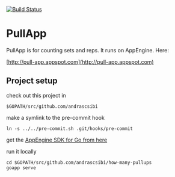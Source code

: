 [![Build Status](https://travis-ci.org/andrascsibi/how-many-pullups.svg?branch=master)](https://travis-ci.org/andrascsibi/how-many-pullups)

# PullApp

PullApp is for counting sets and reps. It runs on AppEngine. Here:

[http://pull-app.appspot.com](http://pull-app.appspot.com)

## Project setup

check out this project in

    $GOPATH/src/github.com/andrascsibi

make a symlink to the pre-commit hook

    ln -s ../../pre-commit.sh .git/hooks/pre-commit

get the [AppEngine SDK for Go from here](https://developers.google.com/appengine/downloads)

run it locally

    cd $GOPATH/src/github.com/andrascsibi/how-many-pullups
    goapp serve